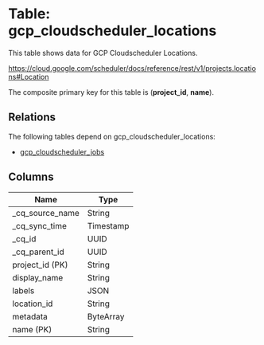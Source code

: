 # Table: gcp_cloudscheduler_locations

This table shows data for GCP Cloudscheduler Locations.

https://cloud.google.com/scheduler/docs/reference/rest/v1/projects.locations#Location

The composite primary key for this table is (**project_id**, **name**).

## Relations

The following tables depend on gcp_cloudscheduler_locations:
  - [gcp_cloudscheduler_jobs](gcp_cloudscheduler_jobs)

## Columns

| Name          | Type          |
| ------------- | ------------- |
|_cq_source_name|String|
|_cq_sync_time|Timestamp|
|_cq_id|UUID|
|_cq_parent_id|UUID|
|project_id (PK)|String|
|display_name|String|
|labels|JSON|
|location_id|String|
|metadata|ByteArray|
|name (PK)|String|